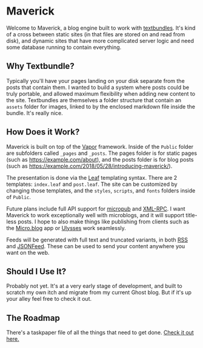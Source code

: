 # Maverick

Welcome to Maverick, a blog engine built to work with [textbundles](http://textbundle.org). It's kind of a cross between static sites (in that files are stored on and read from disk), and dynamic sites that have more complicated server logic and need some database running to contain everything.

## Why Textbundle?

Typically you'll have your pages landing on your disk separate from the posts that contain them. I wanted to build a system where posts could be truly portable, and allowed maximum flexibility when adding new content to the site. Textbundles are themselves a folder structure that contain an `assets` folder for images, linked to by the enclosed markdown file inside the bundle. It's really nice.

## How Does it Work?

Maverick is built on top of the [Vapor](https://vapor.codes) framework. Inside of the `Public` folder are subfolders called `_pages` and `_posts`. The pages folder is for static pages (such as https://example.com/about), and the posts folder is for blog posts (such as https://example.com/2018/05/28/introducing-maverick/).

The presentation is done via the [Leaf](https://docs.vapor.codes/3.0/leaf/basics/) templating syntax. There are 2 templates: `index.leaf` and `post.leaf`. The site can be customized by changing those templates, and the `styles`, `scripts`, and `fonts` folders inside of `Public`.

Future plans include full API support for [micropub](https://micropub.net) and [XML-RPC](http://xmlrpc.scripting.com). I want Maverick to work exceptionally well with microblogs, and it will support title-less posts. I hope to also make things like publishing from clients such as the [Micro.blog](https://micro.blog) app or [Ulysses](https://ulyssesapp.com) work seamlessly.

Feeds will be generated with full text and truncated variants, in both [RSS](https://en.wikipedia.org/wiki/RSS) and [JSONFeed](https://jsonfeed.org). These can be used to send your content anywhere you want on the web.

## Should I Use It?

Probably not yet. It's at a very early stage of development, and built to scratch my own itch and migrate from my current Ghost blog. But if it's up your alley feel free to check it out.

## The Roadmap

There's a taskpaper file of all the things that need to get done. [Check it out here.](https://github.com/jsorge/maverick/blob/master/Maverick%20To-Do.taskpaper)
